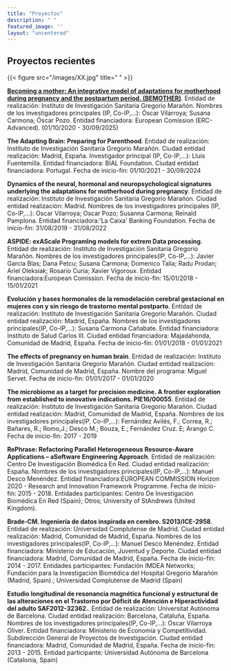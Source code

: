 ```yaml
---
title: "Proyectos"
description: " "
featured_image: ''
layout: "uncentered"
---
```

## Proyectos recientes

{{< figure src="/images/XX.jpg" title=" " >}}

**[Becoming a mother: An integrative model of adaptations for motherhood during pregnancy and the postpartum period. (BEMOTHER)](<https://bemother.eu/>)**. Entidad de realización: Instituto de Investigación Sanitaria Gregorio Marañón. Nombres de los investigadores principales (IP, Co-IP,...): Óscar Vilarroya; Susana Carmona; Óscar Pozo. Entidad financiadora: European Comission (ERC-Advanced). (01/10/2020 -  30/09/2025)


**The Adapting Brain: Preparing for Parenthood**. Entidad de realización: Instituto de Investigación Sanitaria Gregorio Marañón. Ciudad entidad realización: Madrid, España. Investigador principal (IP, Co-IP,...): Lluis Fuentemilla. Entidad financiadora: BIAL Foundation. Ciudad entidad financiadora: Portugal. Fecha de inicio-fin: 01/10/2021 -  30/09/2024


**Dynamics of the neural, hormonal and neuropsychological signatures underlying the adaptations for motherhood during pregnancy**. Entidad de realización: Instituto de Investigación Sanitaria Gregorio Marañón. Ciudad entidad realización: Madrid. Nombres de los investigadores principales (IP, Co-IP,...): Oscar Vilarroya; Oscar Pozo; Susanna Carmona; Reinald Pamplona. Entidad financiadora:'La Caixa' Banking Foundation. Fecha de inicio-fin: 31/08/2019 -  31/08/2022


**ASPIDE: exAScale ProgramIng models for extrem Data processing**. Entidad de realización: Instituto de Investigación Sanitaria Gregorio Marañón. Nombres de los investigadores principales(IP, Co-IP,...): Javier García Blas; Dana Petcu; Susana Carmona; Domenico Talia; Radu Prodan; Ariel Oleksiak; Rosario Curia; Xavier Vigoroux. Entidad financiadora:European Comission. Fecha de inicio-fin: 15/01/2018 -  15/01/2021

**Evolución y bases hormonales de la remodelación cerebral gestacional en mujeres con y sin riesgo de trastorno mental postparto**. Entidad de realización: Instituto de Investigación Sanitaria Gregorio Marañón. Ciudad entidad realización: Madrid, España. Nombres de los investigadores principales(IP, Co-IP,...): Susana Carmona Cañabate. Entidad financiadora: Instituto de Salud Carlos III. Ciudad entidad financiadora: Majadahonda, Comunidad de Madrid, España. Fecha de inicio-fin: 01/01/2018 -  01/01/2021

**The effects of pregnancy on human brain**. Entidad de realización: Instituto de Investigación Sanitaria Gregorio Marañón. Ciudad entidad realización: Madrid,  Comunidad de Madrid,  España. Nombre del programa: Miguel Servet. Fecha de inicio-fin: 01/01/2017 -  01/01/2020

**The microbiome as a target for precision medicine. A frontier exploration from established to innovative indications. PIE16/00055**. Entidad de realización: Instituto de Investigación Sanitaria Gregorio Marañón. Ciudad entidad realización: Madrid, Comunidad de Madrid, España. Nombres de los investigadores principales(IP, Co-IP,...): Fernández Avilés, F.; Correa, R.; Bañares, R.; Romo,J.; Desco M.; Bouza, E.; Fernández Cruz. E; Arango C. Fecha de inicio-fin: 2017 - 2019

**RePhrase: Refactoring Parallel Heterogeneous Resource-Aware Applications – aSoftware Engineering Approach**. Entidad de realización: Centro De Investigación Biomédica En Red. Ciudad entidad realización: España. Nombres de los investigadores principales(IP, Co-IP,...): Manuel Desco Menéndez. Entidad financiadora:EUROPEAN COMMISSION Horizon 2020 - Research and Innovation Framework Programme. Fecha de inicio-fin: 2015 - 2018. Entidades participantes: Centro De Investigación Biomédica En Red (Spain); Otros; University of StAndrews (United Kingdom).

**Brade-CM. Ingeniería de datos inspirada en cerebro. S2013/ICE-2958**. Entidad de realización: Universidad Complutense de Madrid. Ciudad entidad realización: Madrid,  Comunidad de Madrid,  España. Nombres de los investigadores principales(IP, Co-IP,...): Manuel Desco Menéndez. Entidad financiadora: Ministerio de Educación, Juventud y Deporte. Ciudad entidad financiadora: Madrid, Comunidad de Madrid, España. Fecha de inicio-fin: 2014 - 2017. Entidades participantes: Fundación IMDEA Networks; Fundación para la Investigación Biomédica del Hospital Gregorio Marañón (Madrid, Spain).; Universidad Complutense de Madrid (Spain)

**Estudio longitudinal de resonancia magnética funcional y estructural de las alteraciones en el Trastorno por Déficit de Atención e Hiperactividad del adulto SAF2012-32362.**. Entidad de realización: Universitat Autònoma de Barcelona. Ciudad entidad realización: Barcelona,  Cataluña,  España. Nombres de los investigadores principales(IP, Co-IP,...): Óscar Vilarroya Oliver. Entidad financiadora: Ministerio de Economía y Competitividad. Subdirección General de Proyectos de Investigación. Ciudad entidad financiadora: Madrid, Comunidad de Madrid, España. Fecha de inicio-fin: 2013 - 2015. Entidad participante: Universidad Autónoma de Barcelona (Catalonia, Spain)

